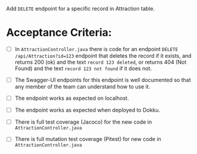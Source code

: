  Add `DELETE` endpoint for a specific record in Attraction table.

# Acceptance Criteria:

- [ ] In `AttractionController.java` there is code for an 
      endpoint `DELETE /api/Attraction?id=123` endpoint 
      that deletes the record if it exists, and returns 200 (ok) and 
      the text `record 123 deleted`, or returns 404 (Not Found) and
      the text `record 123 not found` if it does not.
- [ ] The Swagger-UI endpoints for this endpoint is well documented
      so that any member of the team can understand how to use it.
- [ ] The endpoint works as expected on localhost.
- [ ] The endpoint works as expected when deployed to Dokku.
- [ ] There is full test coverage (Jacoco) for the new code in 
      `AttractionController.java`
- [ ] There is full mutation test coverage (Pitest) for new code in
      `AttractionController.java`



